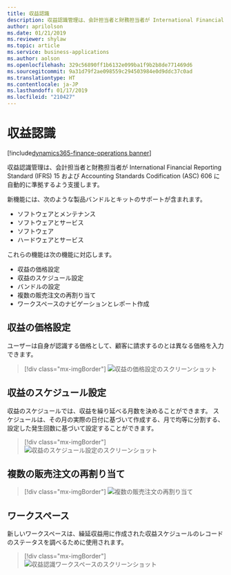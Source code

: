 ```yaml
---
title: 収益認識
description: 収益認識管理は、会計担当者と財務担当者が International Financial Reporting Standard (IFRS) 15 および Accounting Standards Codification (ASC) 606 に自動的に準拠するよう支援します。
author: aprilolson
ms.date: 01/21/2019
ms.reviewer: shylaw
ms.topic: article
ms.service: business-applications
ms.author: aolson
ms.openlocfilehash: 329c56890ff1b6132e099ba1f9b2b8de771469d6
ms.sourcegitcommit: 9a31d79f2ae098559c294503984e0d9ddc37c0ad
ms.translationtype: HT
ms.contentlocale: ja-JP
ms.lasthandoff: 01/17/2019
ms.locfileid: "210427"
---
```

#  <a name="revenue-recognition"></a>収益認識
[!include[dynamics365-finance-operations banner](../includes/dynamics365-finance-operations.md)]


収益認識管理は、会計担当者と財務担当者が International Financial Reporting Standard (IFRS) 15 および Accounting Standards Codification (ASC) 606 に自動的に準拠するよう支援します。

新機能には、次のような製品バンドルとキットのサポートが含まれます。

- ソフトウェアとメンテナンス
- ソフトウェアとサービス
- ソフトウェア
- ハードウェアとサービス

これらの機能は次の機能に対応します。

- 収益の価格設定 
- 収益のスケジュール設定
- バンドルの設定 
- 複数の販売注文の再割り当て
- ワークスペースのナビゲーションとレポート作成

## <a name="revenue-pricing"></a>収益の価格設定
ユーザーは自身が認識する価格として、顧客に請求するのとは異なる価格を入力できます。

> [!div class="mx-imgBorder"]
> ![収益の価格設定のスクリーンショット](media/revenue-pricing.png "収益の価格設定のスクリーンショット")

## <a name="revenue-schedules"></a>収益のスケジュール設定
収益のスケジュールでは、収益を繰り延べる月数を決めることができます。 スケジュールは、その月の実際の日付に基づいて作成する、月で均等に分割する、設定した発生回数に基づいて設定することができます。

> [!div class="mx-imgBorder"]
> ![収益のスケジュール設定のスクリーンショット](media/revenue-schedules.png "収益のスケジュール設定のスクリーンショット")

## <a name="multiple-sales-order-reallocation"></a>複数の販売注文の再割り当て

> [!div class="mx-imgBorder"]
> ![複数の販売注文の再割り当て](media/multiple-sales-order-reallocation.png "複数の販売注文の再割り当て")

## <a name="workspace"></a>ワークスペース 
新しいワークスペースは、繰延収益用に作成された収益スケジュールのレコードのステータスを調べるために使用されます。

> [!div class="mx-imgBorder"]
> ![収益認識ワークスペースのスクリーンショット](media/revenue-recognition-workspace.png "収益認識ワークスペースのスクリーンショット")



